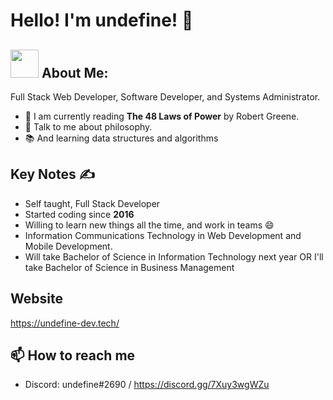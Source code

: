 # Hello! I'm undefine! 👋 <img src="https://komarev.com/ghpvc/?username=oadpoaw" alt="" align="center" />

## <img src="https://github.com/TheDudeThatCode/TheDudeThatCode/blob/master/Assets/Developer.gif" width="45px"> About Me:
Full Stack Web Developer, Software Developer, and Systems Administrator. 
- 📖 I am currently reading **The 48 Laws of Power** by Robert Greene.
- 💬 Talk to me about philosophy.
- 📚 And learning data structures and algorithms

## Key Notes ✍️

- Self taught, Full Stack Developer
- Started coding since **2016**
- Willing to learn new things all the time, and work in teams 😄
- Information Communications Technology in Web Development and Mobile Development.
- Will take Bachelor of Science in Information Technology next year OR I'll take Bachelor of Science in Business Management

## Website

https://undefine-dev.tech/

## 📫 How to reach me

- Discord: undefine#2690 / https://discord.gg/7Xuy3wgWZu
